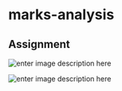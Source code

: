 # marks-analysis
## Assignment

![enter image description here](https://ibb.co/9H26p1m)

![enter image description here](https://ibb.co/4WQ2vV4)
